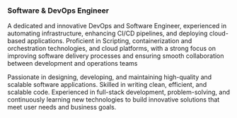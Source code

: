 ### Software & DevOps Engineer

A dedicated and innovative DevOps and Software Engineer, experienced in automating infrastructure, enhancing CI/CD pipelines, and deploying cloud-based applications. Proficient in Scripting, containerization and orchestration technologies, and cloud platforms, with a strong focus on improving software delivery processes and ensuring smooth collaboration between development and operations teams

Passionate in designing, developing, and maintaining high-quality and scalable software applications. Skilled in writing clean, efficient, and scalable code. Experienced in full-stack development, problem-solving, and continuously learning new technologies to build innovative solutions that meet user needs and business goals.


